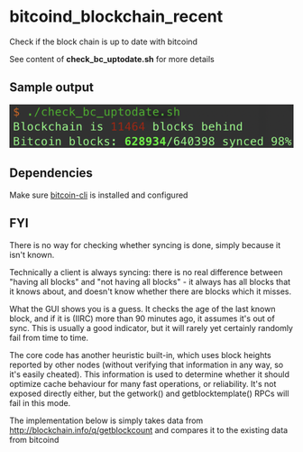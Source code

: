 # bitcoind_blockchain_recent
Check if the block chain is up to date with bitcoind

See content of **check_bc_uptodate.sh** for more details

## Sample output

![sampleone](https://github.com/rooty0/bitcoind_blockchain_recent/blob/master/sample1.png?raw=true)

## Dependencies

Make sure [bitcoin-cli](https://bitcoin.org/en/download) is installed and configured

## FYI

There is no way for checking whether syncing is done, simply because it isn't known.

Technically a client is always syncing: there is no real difference between "having all blocks" and "not having all blocks" - it always has all blocks that it knows about, and doesn't know whether there are blocks which it misses.

What the GUI shows you is a guess. It checks the age of the last known block, and if it is (IIRC) more than 90 minutes ago, it assumes it's out of sync. This is usually a good indicator, but it will rarely yet certainly randomly fail from time to time.

The core code has another heuristic built-in, which uses block heights reported by other nodes (without verifying that information in any way, so it's easily cheated). This information is used to determine whether it should optimize cache behaviour for many fast operations, or reliability. It's not exposed directly either, but the getwork() and getblocktemplate() RPCs will fail in this mode.

The implementation below is simply takes data from http://blockchain.info/q/getblockcount and compares it to the existing data from bitcoind
